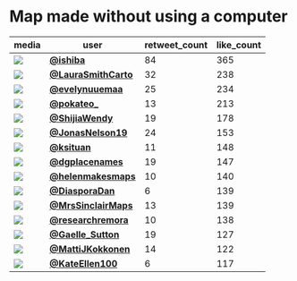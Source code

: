 # Map made without using a computer

| media                                                                                         | user                                                                                   |   retweet_count |   like_count |
|-----------------------------------------------------------------------------------------------|----------------------------------------------------------------------------------------|-----------------|--------------|
| ![](https://pbs.twimg.com/media/FEPj4bfXwAcyX-n.jpg)                                          | **[@ishiba](https://twitter.com/ishiba/status/1460262439765872645)**                   |              84 |          365 |
| ![](https://pbs.twimg.com/ext_tw_video_thumb/1460248273915158533/pu/img/2_LkLvU7NL14Mxku.jpg) | **[@LauraSmithCarto](https://twitter.com/LauraSmithCarto/status/1460248337337266176)** |              32 |          238 |
| ![](https://pbs.twimg.com/media/FEOALn3X0AMJzoC.jpg)                                          | **[@evelynuuemaa](https://twitter.com/evelynuuemaa/status/1460152776747626497)**       |              25 |          234 |
| ![](https://pbs.twimg.com/media/FEPzj96XIAQeVQ2.jpg)                                          | **[@pokateo_](https://twitter.com/pokateo_/status/1460278505745391618)**               |              13 |          213 |
| ![](https://pbs.twimg.com/media/FENK_KuVQAoskvK.jpg)                                          | **[@ShijiaWendy](https://twitter.com/ShijiaWendy/status/1460094549213077512)**         |              19 |          178 |
| ![](https://pbs.twimg.com/media/FEOWzRxWQAMEU9g.jpg)                                          | **[@JonasNelson19](https://twitter.com/JonasNelson19/status/1460176958394978311)**     |              24 |          153 |
| ![](https://pbs.twimg.com/media/FEQET3fWQAoLyI-.jpg)                                          | **[@ksituan](https://twitter.com/ksituan/status/1460298323403972609)**                 |              11 |          148 |
| ![](https://pbs.twimg.com/media/FENzyWwWUAAuUpe.jpg)                                          | **[@dgplacenames](https://twitter.com/dgplacenames/status/1460138015792193544)**       |              19 |          147 |
| ![](https://pbs.twimg.com/media/FEPqRFKXsAY4NQX.jpg)                                          | **[@helenmakesmaps](https://twitter.com/helenmakesmaps/status/1460268683159347208)**   |              10 |          140 |
| ![](https://pbs.twimg.com/media/FEPgrGxWQAAlstL.jpg)                                          | **[@DiasporaDan](https://twitter.com/DiasporaDan/status/1460257738764832771)**         |               6 |          139 |
| ![](https://pbs.twimg.com/media/FEQrbNrVEAE5znA.jpg)                                          | **[@MrsSinclairMaps](https://twitter.com/MrsSinclairMaps/status/1460339932061257728)** |              13 |          139 |
| ![](https://pbs.twimg.com/media/FEM8Fm2X0AE9vMy.jpg)                                          | **[@researchremora](https://twitter.com/researchremora/status/1460076981501014019)**   |              10 |          138 |
| ![](https://pbs.twimg.com/media/FD61-PEWUAYrQAa.jpg)                                          | **[@Gaelle_Sutton](https://twitter.com/Gaelle_Sutton/status/1460147807675944960)**     |              19 |          127 |
| ![](https://pbs.twimg.com/media/FENVLYJXMAE1UR_.jpg)                                          | **[@MattiJKokkonen](https://twitter.com/MattiJKokkonen/status/1460104362332676097)**   |              14 |          122 |
| ![](https://pbs.twimg.com/ext_tw_video_thumb/1460302210047356945/pu/img/fDXFJI0SofDvvDFG.jpg) | **[@KateEllen100](https://twitter.com/KateEllen100/status/1460302283925856256)**       |               6 |          117 |
 

